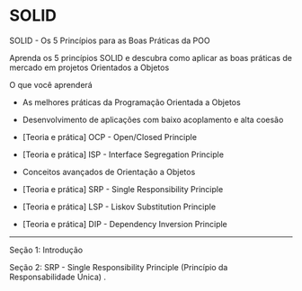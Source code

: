 # SOLID
SOLID - Os 5 Princípios para as Boas Práticas da POO


Aprenda os 5 princípios SOLID e descubra como aplicar as boas práticas de mercado em projetos Orientados a Objetos

O que você aprenderá

- As melhores práticas da Programação Orientada a Objetos

- Desenvolvimento de aplicações com baixo acoplamento e alta coesão

- [Teoria e prática] OCP - Open/Closed Principle

- [Teoria e prática] ISP - Interface Segregation Principle

- Conceitos avançados de Orientação a Objetos

- [Teoria e prática] SRP - Single Responsibility Principle

- [Teoria e prática] LSP - Liskov Substitution Principle

- [Teoria e prática] DIP - Dependency Inversion Principle


 _____
 
Seção 1: Introdução

Seção 2: SRP - Single Responsibility Principle (Princípio da Responsabilidade Única) .
